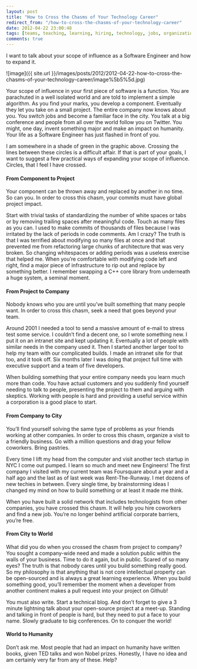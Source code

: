```yaml
---
layout: post
title: "How to Cross the Chasms of Your Technology Career"
redirect_from: "/how-to-cross-the-chasms-of-your-technology-career"
date: 2012-04-22 23:00:48
tags: [teams, teaching, learning, hiring, technology, jobs, organizations, people, me me]
comments: true
---
```

I want to talk about your scope of influence as a Software Engineer and how to expand it.

![image]({{ site.url }}/images/posts/2012/2012-04-22-how-to-cross-the-chasms-of-your-technology-career/image%5b5%5d.jpg)

Your scope of influence in your first piece of software is a function. You are parachuted in a well isolated world and are told to implement a simple algorithm. As you find your marks, you develop a component. Eventually they let you take on a small project. The entire company now knows about you. You switch jobs and become a familiar face in the city. You talk at a big conference and people from all over the world follow you on Twitter. You might, one day, invent something major and make an impact on humanity. Your life as a Software Engineer has just flashed in front of you.

I am somewhere in a shade of green in the graphic above. Crossing the lines between these circles is a difficult affair. If that is part of your goals, I want to suggest a few practical ways of expanding your scope of influence. Circles, that I feel I have crossed.

#### From Component to Project

Your component can be thrown away and replaced by another in no time. So can you. In order to cross this chasm, your commits must have global project impact.

Start with trivial tasks of standardizing the number of white spaces or tabs or by removing trailing spaces after meaningful code. Touch as many files as you can. I used to make commits of thousands of files because I was irritated by the lack of periods in code comments. Am I crazy? The truth is that I was terrified about modifying so many files at once and that prevented me from refactoring large chunks of architecture that was very broken. So changing whitespaces or adding periods was a useless exercise that helped me. When you’re comfortable with modifying code left and right, find a major piece of infrastructure to rip out and replace by something better. I remember swapping a C++ core library from underneath a huge system, a seminal moment.

#### From Project to Company

Nobody knows who you are until you’ve built something that many people want. In order to cross this chasm, seek a need that goes beyond your team.

Around 2001 I needed a tool to send a massive amount of e-mail to stress test some service. I couldn’t find a decent one, so I wrote something new. I put it on an intranet site and kept updating it. Eventually a lot of people with similar needs in the company used it. Then I  started another larger tool to help my team with our complicated builds. I made an intranet site for that too, and it took off. Six months later I was doing that project full time  with executive support and a team of five developers.

When building something that your entire company needs you learn much more than code. You have actual customers and you suddenly find yourself needing to talk to people, presenting the project to them and arguing with skeptics. Working with people is hard and providing a useful service within a corporation is a good place to start.

#### From Company to City

You’ll find yourself solving the same type of problems as your friends working at other companies. In order to cross this chasm, organize a visit to a friendly business. Go with a million questions and drag your fellow coworkers. Bring pastries.

Every time I lift my head from the computer and visit another tech startup in NYC I come out pumped. I learn so much and meet new Engineers! The first company I visited with my current team was Foursquare about a year and a half ago and the last as of last week was Rent-The-Runway. I met dozens of new techies in between. Every single time, by brainstorming ideas I changed my mind on how to build something or at least it made me think.

When you have built a solid network that includes technologists from other companies, you have crossed this chasm. It will help you hire coworkers and find a new job. You’re no longer behind artificial corporate barriers, you’re free.

#### From City to World

What did you do when you crossed the chasm from project to company? You sought a company-wide need and made a solution public within the walls of your business. Time to do it again, but in public. Scared of so many eyes? The truth is that nobody cares until you build something really good. So my philosophy is that anything that is not core intellectual property can be open-sourced and is always a great learning experience. When you build something good, you’ll remember the moment when a developer from another continent makes a pull request into your project on Github!

You must also write. Start a technical blog. And don’t forget to give a 3 minute lightning talk about your open-source project at a meet-up. Standing and talking in front of people is hard, but they need to put a face to your name. Slowly graduate to big conferences. On to conquer the world!

#### World to Humanity

Don’t ask me. Most people that had an impact on humanity have written books, given TED talks and won Nobel prizes. Honestly, I have no idea and am certainly very far from any of these. Help?
